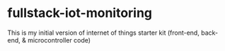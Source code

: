 # fullstack-iot-monitoring
This is my initial version of internet of things starter kit (front-end, back-end, &amp; microcontroller code)
